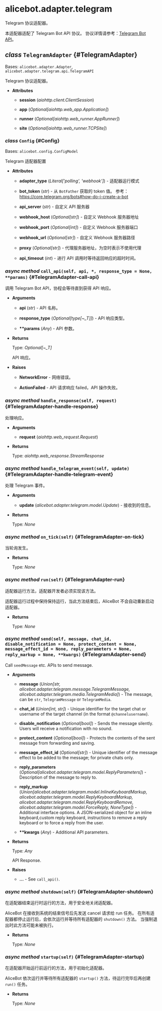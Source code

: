 # alicebot.adapter.telegram

Telegram 协议适配器。

本适配器适配了 Telegram Bot API 协议。
协议详情请参考：[Telegram Bot API](https://core.telegram.org/bots/api)。

## _class_ `TelegramAdapter` {#TelegramAdapter}

Bases: `alicebot.adapter.Adapter`, `alicebot.adapter.telegram.api.TelegramAPI`

Telegram 协议适配器。

- **Attributes**

  - **session** (_aiohttp.client.ClientSession_)

  - **app** (_Optional\[aiohttp.web\_app.Application\]_)

  - **runner** (_Optional\[aiohttp.web\_runner.AppRunner\]_)

  - **site** (_Optional\[aiohttp.web\_runner.TCPSite\]_)

### _class_ `Config` {#Config}

Bases: `alicebot.config.ConfigModel`

Telegram 适配器配置

- **Attributes**

  - **adapter\_type** (_Literal\['polling', 'webhook'\]_) - 适配器运行模式

  - **bot\_token** (_str_) - 从 `BotFather` 获取的 token 值。
  参考：https://core.telegram.org/bots#how-do-i-create-a-bot

  - **api\_server** (_str_) - 自定义 API 服务器

  - **webhook\_host** (_Optional\[str\]_) - 自定义 Webhook 服务器地址

  - **webhook\_port** (_Optional\[int\]_) - 自定义 Webhook 服务器端口

  - **webhook\_url** (_Optional\[str\]_) - 自定义 Webhook 服务器路径

  - **proxy** (_Optional\[str\]_) - 代理服务器地址，为空时表示不使用代理

  - **api\_timeout** (_int_) - 进行 API 调用时等待返回响应的超时时间。

### _async method_ `call_api(self, api, *, response_type = None, **params)` {#TelegramAdapter-call-api}

调用 Telegram Bot API，协程会等待直到获得 API 响应。

- **Arguments**

  - **api** (_str_) - API 名称。

  - **response\_type** (_Optional\[type\[~\_T\]\]_) - API 响应类型。

  - **\*\*params** (_Any_) - API 参数。

- **Returns**

  Type: _Optional\[~\_T\]_

  API 响应。

- **Raises**

  - **NetworkError** - 网络错误。

  - **ActionFailed** - API 请求响应 failed，API 操作失败。

### _async method_ `handle_response(self, request)` {#TelegramAdapter-handle-response}

处理响应。

- **Arguments**

  - **request** (_aiohttp.web\_request.Request_)

- **Returns**

  Type: _aiohttp.web\_response.StreamResponse_

### _async method_ `handle_telegram_event(self, update)` {#TelegramAdapter-handle-telegram-event}

处理 Telegram 事件。

- **Arguments**

  - **update** (_alicebot.adapter.telegram.model.Update_) - 接收到的信息。

- **Returns**

  Type: _None_

### _async method_ `on_tick(self)` {#TelegramAdapter-on-tick}

当轮询发生。

- **Returns**

  Type: _None_

### _async method_ `run(self)` {#TelegramAdapter-run}

适配器运行方法，适配器开发者必须实现该方法。

适配器运行过程中保持保持运行，当此方法结束后，AliceBot 不会自动重新启动适配器。

- **Returns**

  Type: _None_

### _async method_ `send(self, message, chat_id, disable_notification = None, protect_content = None, message_effect_id = None, reply_parameters = None, reply_markup = None, **kwargs)` {#TelegramAdapter-send}

Call `seedMessage` etc. APIs to send message.

- **Arguments**

  - **message** (_Union\[str, alicebot.adapter.telegram.message.TelegramMessage, alicebot.adapter.telegram.media.TelegramMedia\]_) - The message, can be `str`, `TelegramMessage` or `TelegramMedia`.

  - **chat\_id** (_Union\[int, str\]_) - Unique identifier for the target chat or username of the target
  channel (in the format `@channelusername`).

  - **disable\_notification** (_Optional\[bool\]_) - Sends the message silently.
  Users will receive a notification with no sound.

  - **protect\_content** (_Optional\[bool\]_) - Protects the contents of the sent message from forwarding
  and saving.

  - **message\_effect\_id** (_Optional\[str\]_) - Unique identifier of the message effect to be added to
  the message; for private chats only.

  - **reply\_parameters** (_Optional\[alicebot.adapter.telegram.model.ReplyParameters\]_) - Description of the message to reply to.

  - **reply\_markup** (_Union\[alicebot.adapter.telegram.model.InlineKeyboardMarkup, alicebot.adapter.telegram.model.ReplyKeyboardMarkup, alicebot.adapter.telegram.model.ReplyKeyboardRemove, alicebot.adapter.telegram.model.ForceReply, NoneType\]_) - Additional interface options. A JSON-serialized object for an
  inline keyboard,custom reply keyboard, instructions to remove a reply
  keyboard or to force a reply from the user.

  - **\*\*kwargs** (_Any_) - Additional API parameters.

- **Returns**

  Type: _Any_

  API Response.

- **Raises**

  - **...** - See `call_api()`.

### _async method_ `shutdown(self)` {#TelegramAdapter-shutdown}

在适配器结束运行时运行的方法，用于安全地关闭适配器。

AliceBot 在接收到系统的结束信号后先发送 cancel 请求给 run 任务。
在所有适配器都停止运行后，会依次运行并等待所有适配器的 `shutdown()` 方法。
当强制退出时此方法可能未被执行。

- **Returns**

  Type: _None_

### _async method_ `startup(self)` {#TelegramAdapter-startup}

在适配器开始运行前运行的方法，用于初始化适配器。

AliceBot 依次运行并等待所有适配器的 `startup()` 方法，待运行完毕后再创建 `run()` 任务。

- **Returns**

  Type: _None_
